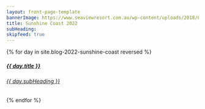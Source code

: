 ```yaml
---
layout: front-page-template
bannerImage: https://www.seaviewresort.com.au/wp-content/uploads/2018/05/beaches-sunshine-coast.jpg
title: Sunshine Coast 2022
subHeading: 
skipfeed: true
---
```


<div class="text-uppercase adventure-list experience">
  {% for day in site.blog-2022-sunshine-coast reversed %}
    <div class="col-md-6 col-sm-6 animated fadeInUp" data-wow-delay="0.1s" data-wow-duration="1s">
      <a href="{{day.url | prepend: site.baseurl}}">
        <img src="{{ day.bannerImage }}"  alt="" class="img-responsive">
        <div class="overlay-lnk text-uppercase text-center">
          <i class="icon icon-streetsign"></i>
          <h5>{{ day.title }}</h5>
          <h6>{{ day.subHeading }}</h6>
        </div>
      </a>
    </div>
  {% endfor %}
</div>
